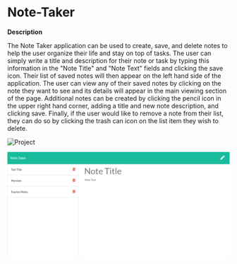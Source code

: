 # Note-Taker

**Description**

The Note Taker application can be used to create, save, and delete notes to help the user organize their life and stay on top of tasks. The user can simply write a title and description for their note or task by typing this information in the "Note Title" and "Note Text" fields and clicking the save icon. Their list of saved notes will then appear on the left hand side of the application. The user can view any of their saved notes by clicking on the note they want to see and its details will appear in the main viewing section of the page. Additional notes can be created by clicking the pencil icon in the upper right hand corner, adding a title and new note description, and clicking save. Finally, if the user would like to remove a note from their list, they can do so by clicking the trash can icon on the list item they wish to delete.

![Project](https://barak-note-taker.herokuapp.com/)

![](img/note-taker.png)

